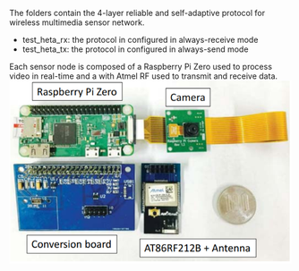The folders contain the 4-layer reliable and self-adaptive protocol for wireless multimedia sensor network.
- test_heta_rx: the protocol in configured in always-receive mode
- test_heta_tx: the protocol in configured in always-send mode

Each sensor node is composed of a Raspberry Pi Zero used to process video in real-time and a with Atmel RF used to transmit and receive data.
![alt text](https://github.com/nxthuan512/RPi-based-wireless-sensor-node/blob/master/rpi_sys_2.PNG)
